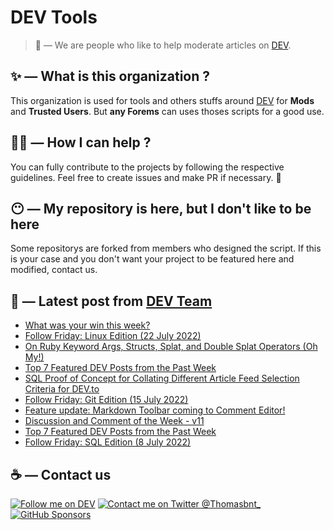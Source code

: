 # DEV Tools

> 🔧 — We are people who like to help moderate articles on [DEV](https://dev.to).

## ✨ — What is this organization ?

This organization is used for tools and others stuffs around [DEV](https://dev.to) for **Mods** and **Trusted Users**. But __any Forems__ can uses thoses scripts for a good use.


## 💪🏼 — How I can help ?

You can fully contribute to the projects by following the respective guidelines. Feel free to create issues and make PR if necessary. 🎉

## 😶 — My repository is here, but I don't like to be here

Some repositorys are forked from members who designed the script. If this is your case and you don't want your project to be featured here and modified, contact us.

## 📝 — Latest post from [DEV Team](https://dev.to/devteam)

<!-- BLOG-POST-LIST:START -->
- [What was your win this week?](https://dev.to/devteam/what-was-your-win-this-week-296m)
- [Follow Friday: Linux Edition &lpar;22 July 2022&rpar;](https://dev.to/devteam/follow-friday-linux-edition-22-july-2022-1552)
- [On Ruby Keyword Args, Structs, Splat, and Double Splat Operators &lpar;Oh My!&rpar;](https://dev.to/devteam/on-ruby-keyword-args-structs-splat-and-double-splat-operators-oh-my-3icp)
- [Top 7 Featured DEV Posts from the Past Week](https://dev.to/devteam/top-7-featured-dev-posts-from-the-past-week-55p3)
- [SQL Proof of Concept for Collating Different Article Feed Selection Criteria for DEV.to](https://dev.to/devteam/sql-proof-of-concept-for-collating-different-article-feed-selection-criteria-for-devto-3810)
- [Follow Friday: Git Edition &lpar;15 July 2022&rpar;](https://dev.to/devteam/follow-friday-git-edition-15-july-2022-10i1)
- [Feature update: Markdown Toolbar coming to Comment Editor!](https://dev.to/devteam/feature-update-markdown-toolbar-coming-to-comment-editor-544o)
- [Discussion and Comment of the Week - v11](https://dev.to/devteam/discussion-and-comment-of-the-week-v11-4b91)
- [Top 7 Featured DEV Posts from the Past Week](https://dev.to/devteam/top-7-featured-dev-posts-from-the-past-week-2nn2)
- [Follow Friday: SQL Edition &lpar;8 July 2022&rpar;](https://dev.to/devteam/follow-friday-sql-edition-8-july-2022-4k2l)
<!-- BLOG-POST-LIST:END -->


## ☕ — Contact us

[![Follow me on DEV](https://img.shields.io/badge/dev.to-%2308090A.svg?&style=for-the-badge&logo=dev.to&logoColor=white&alt=devto)](https://dev.to/thomasbnt)
[![Contact me on Twitter @Thomasbnt_](https://img.shields.io/badge/Contact%20me%20on%20Twitter-%231DA1F2.svg?&style=for-the-badge&logo=twitter&logoColor=white&alt=twitter)](https://twitter.com/messages/1142357270-1142357270?text=Hello,%20I%20contact%20you%20from%20devtotools%20&recipient_id=1142357270) [![GitHub Sponsors](https://img.shields.io/badge/Sponsor%20me-%23EA54AE.svg?&style=for-the-badge&logo=github-sponsors&logoColor=white)](https://github.com/sponsors/thomasbnt)


